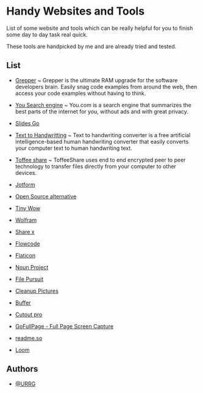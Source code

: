 
# Handy Websites and Tools

List of some website and tools which can be really helpful for you to finish some day to day task real quick.

These tools are handpicked by me and are already tried and tested.


## List
 
- [Grepper](https://www.grepper.com/) ~ Grepper is the ultimate RAM upgrade for the software developers brain. Easily snag code examples from around the web, then access your code examples without having to think. 

- [You Search engine](https://you.com/) ~ You.com is a search engine that summarizes the best parts of the internet for you, without ads and with great privacy.

- [Slides Go](https://slidesgo.com/)

- [Text to Handwritting](https://texttohandwriting.com/) ~ Text to handwriting converter is a free artificial intelligence-based human handwriting converter that easily converts your computer text to human handwriting text.

- [Toffee share](https://toffeeshare.com/) ~ ToffeeShare uses end to end encrypted peer to peer technology to transfer files directly from your computer to other devices.

- [Jotform](https://www.jotform.com/)

- [Open Source alternative](https://www.opensourcealternative.to/)

- [Tiny Wow](https://tinywow.com/)

- [Wolfram](https://www.wolframalpha.com/)

- [Share x](https://getsharex.com/)

- [Flowcode](https://www.flowcode.com/codes)

- [Flaticon](https://www.flaticon.com/)

- [Noun Project](https://thenounproject.com/)

- [File Pursuit](https://filepursuit.com/)

- [Cleanup Pictures](https://cleanup.pictures/)

- [Buffer](https://buffer.com/)

- [Cutout pro](https://www.cutout.pro/)

- [GoFullPage - Full Page Screen Capture](https://chrome.google.com/webstore/detail/gofullpage-full-page-scre/fdpohaocaechififmbbbbbknoalclacl?hl=en)

- [readme.so](https://readme.so/)

- [Loom](https://www.loom.com/)

## Authors

- [@URRG](https://www.github.com/URRG)

